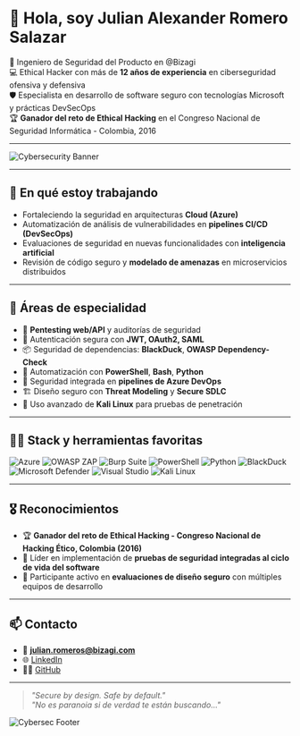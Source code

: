 # 👋 Hola, soy Julian Alexander Romero Salazar

🔐 Ingeniero de Seguridad del Producto en @Bizagi  
💻 Ethical Hacker con más de **12 años de experiencia** en ciberseguridad ofensiva y defensiva  
🛡️ Especialista en desarrollo de software seguro con tecnologías Microsoft y prácticas DevSecOps  
🏆 **Ganador del reto de Ethical Hacking** en el Congreso Nacional de Seguridad Informática - Colombia, 2016

---

![Cybersecurity Banner](https://github.com/user-attachments/assets/7854f477-c779-4fa2-b4b8-916c57a4c19a)

---

## 💼 En qué estoy trabajando

- Fortaleciendo la seguridad en arquitecturas **Cloud (Azure)**
- Automatización de análisis de vulnerabilidades en **pipelines CI/CD (DevSecOps)**
- Evaluaciones de seguridad en nuevas funcionalidades con **inteligencia artificial**
- Revisión de código seguro y **modelado de amenazas** en microservicios distribuidos

---

## 🧠 Áreas de especialidad

- 🔎 **Pentesting web/API** y auditorías de seguridad
- 🔐 Autenticación segura con **JWT, OAuth2, SAML**
- 📦 Seguridad de dependencias: **BlackDuck**, **OWASP Dependency-Check**
- 🔧 Automatización con **PowerShell**, **Bash**, **Python**
- 🧪 Seguridad integrada en **pipelines de Azure DevOps**
- 🏗️ Diseño seguro con **Threat Modeling** y **Secure SDLC**
- 🐉 Uso avanzado de **Kali Linux** para pruebas de penetración

---

## 👨‍💻 Stack y herramientas favoritas

![Azure](https://img.shields.io/badge/Azure-0078D4?style=flat&logo=azure&logoColor=white)
![OWASP ZAP](https://img.shields.io/badge/OWASP_ZAP-000000?style=flat&logo=OWASP&logoColor=white)
![Burp Suite](https://img.shields.io/badge/Burp_Suite-FCA121?style=flat&logoColor=white)
![PowerShell](https://img.shields.io/badge/PowerShell-5391FE?style=flat&logo=powershell&logoColor=white)
![Python](https://img.shields.io/badge/Python-3776AB?style=flat&logo=python&logoColor=white)
![BlackDuck](https://img.shields.io/badge/BlackDuck-000000?style=flat)
![Microsoft Defender](https://img.shields.io/badge/Microsoft_Defender-5E5E5E?style=flat&logo=microsoft&logoColor=white)
![Visual Studio](https://img.shields.io/badge/Visual_Studio-5C2D91?style=flat&logo=visualstudio&logoColor=white)
![Kali Linux](https://img.shields.io/badge/Kali_Linux-557C94?style=flat&logo=kalilinux&logoColor=white)

---

## 🎖️ Reconocimientos

- 🏆 **Ganador del reto de Ethical Hacking - Congreso Nacional de Hacking Ético, Colombia (2016)**
- 🧪 Líder en implementación de **pruebas de seguridad integradas al ciclo de vida del software**
- 📢 Participante activo en **evaluaciones de diseño seguro** con múltiples equipos de desarrollo

---

## 📫 Contacto

- 📧 **julian.romeros@bizagi.com**
- 🌐 [LinkedIn](https://co.linkedin.com/in/juli%C3%A1n-alexander-romero-salazar-217a66143)
- 🧑‍💼 [GitHub](https://github.com/jromeross)

---

> _"Secure by design. Safe by default."_  
> _"No es paranoia si de verdad te están buscando..."_

![Cybersec Footer](https://github.com/user-attachments/assets/aedd9b51-0956-4125-8d22-1416c50ba756)
